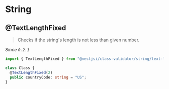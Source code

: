 # String

## @TextLengthFixed

> Checks if the string's length is not less than given number.

_Since `0.2.1`_

```typescript
import { TextLengthFixed } from "@nestjsi/class-validator/string/text-length-fixed";

class Class {
  @TextLengthFixed(2)
  public countryCode: string = "US";
}
```
